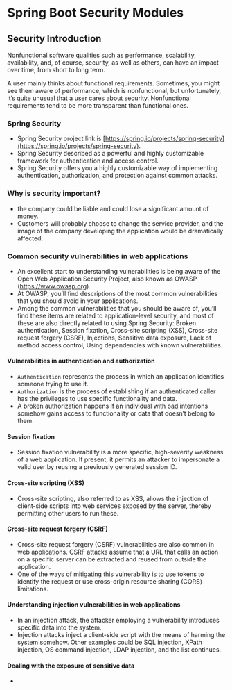 # Spring Boot Security Modules

## Security Introduction

Nonfunctional software qualities such as performance, scalability, availability, and, of course, security, 
as well as others, can have an impact over time, from short to long term. 

A user mainly thinks about functional requirements. Sometimes, you might see them aware of performance, 
which is nonfunctional, but unfortunately, it’s quite unusual that a user cares about security. 
Nonfunctional requirements tend to be more transparent than functional ones.

### Spring Security
- Spring Security project link is 
[https://spring.io/projects/spring-security](https://spring.io/projects/spring-security).
- Spring Security described as a powerful and highly customizable framework for authentication and access control.
- Spring Security offers you a highly customizable way of implementing authentication, authorization, 
  and protection against common attacks.

### Why is security important?
- the company could be liable and could lose a significant amount of money.
- Customers will probably choose to change the service provider, and the image of the company developing 
  the application would be dramatically affected.

### Common security vulnerabilities in web applications
- An excellent start to understanding vulnerabilities is being aware of the Open Web Application Security Project, 
  also known as OWASP (https://www.owasp.org).
- At OWASP, you’ll find descriptions of the most common vulnerabilities that you should avoid in your applications.
- Among the common vulnerabilities that you should be aware of, you’ll find these items are related 
  to application-level security, and most of these are also directly related to using Spring Security:
  Broken authentication, Session fixation, Cross-site scripting (XSS), Cross-site request forgery (CSRF), Injections, 
  Sensitive data exposure, Lack of method access control, Using dependencies with known vulnerabilities.

#### Vulnerabilities in authentication and authorization
- `Authentication` represents the process in which an application identifies someone trying to use it.
- `Authorization` is the process of establishing if an authenticated caller has the privileges 
  to use specific functionality and data.
- A broken authorization happens if an individual with bad intentions somehow gains access to functionality 
  or data that doesn’t belong to them. 

#### Session fixation
- Session fixation vulnerability is a more specific, high-severity weakness of a web application. 
  If present, it permits an attacker to impersonate a valid user by reusing a previously generated session ID. 

#### Cross-site scripting (XSS)
- Cross-site scripting, also referred to as XSS, allows the injection of client-side scripts 
  into web services exposed by the server, thereby permitting other users to run these. 

#### Cross-site request forgery (CSRF)
- Cross-site request forgery (CSRF) vulnerabilities are also common in web applications. 
  CSRF attacks assume that a URL that calls an action on a specific server can be extracted and reused 
  from outside the application.
- One of the ways of mitigating this vulnerability is to use tokens to identify the request or 
  use cross-origin resource sharing (CORS) limitations.

#### Understanding injection vulnerabilities in web applications
- In an injection attack, the attacker employing a vulnerability introduces specific data into the system.
- Injection attacks inject a client-side script with the means of harming the system somehow. 
  Other examples could be SQL injection, XPath injection, OS command injection, LDAP injection, 
  and the list continues.

#### Dealing with the exposure of sensitive data
- 
